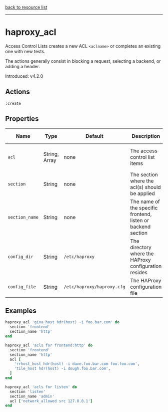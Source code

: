 [back to resource list](https://github.com/sous-chefs/haproxy#resources)

---

# haproxy_acl

Access Control Lists creates a new ACL `<aclname>` or completes an existing one with new tests.

The actions generally consist in blocking a request, selecting a backend, or adding a header.

Introduced: v4.2.0

## Actions

`:create`

## Properties

| Name | Type |  Default | Description | Allowed Values
| -- | -- | -- | -- | -- |
| `acl` |  String, Array | none | The access control list items | Allowed HAProxy acl values
| `section` |  String | none | The section where the acl(s) should be applied | `frontend`, `listen`, `backend`
| `section_name` |  String | none | The name of the specific frontend, listen or backend section |
| `config_dir` |  String | `/etc/haproxy` | The directory where the HAProxy configuration resides | Valid directory
| `config_file` |  String | `/etc/haproxy/haproxy.cfg` | The HAProxy configuration file | Valid file name

## Examples

```ruby
haproxy_acl 'gina_host hdr(host) -i foo.bar.com' do
  section 'frontend'
  section_name 'http'
end
```

```ruby
haproxy_acl 'acls for frontend:http' do
  section 'frontend'
  section_name 'http'
  acl [
    'rrhost_host hdr(host) -i dave.foo.bar.com foo.foo.com',
    'tile_host hdr(host) -i dough.foo.bar.com',
  ]
end
```

```ruby
haproxy_acl 'acls for listen' do
  section 'listen'
  section_name 'admin'
  acl ['network_allowed src 127.0.0.1']
end
```
